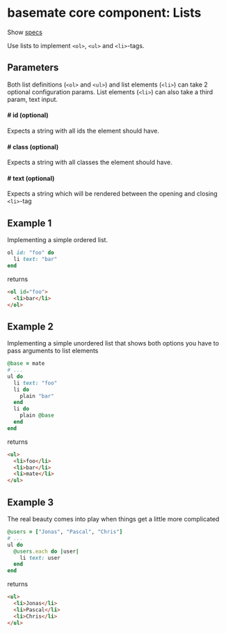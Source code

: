 # basemate core component: Lists

Show [specs](../../spec/usage/components/list_spec.rb)

Use lists to implement `<ol>`, `<ul>` and `<li>`-tags.

## Parameters

Both list definitions (`<ol>` and `<ul>`) and list elements (`<li>`) can take 2 optional configuration params. List elements (`<li>`) can also take a third param, text input.

#### # id (optional)
Expects a string with all ids the element should have.

#### # class (optional)
Expects a string with all classes the element should have.

#### # text (optional)
Expects a string which will be rendered between the opening and closing `<li>`-tag

## Example 1
Implementing a simple ordered list.

```ruby
ol id: "foo" do
  li text: "bar"
end
```

returns

```html
<ol id="foo">
  <li>bar</li>
</ol>
```

## Example 2
Implementing a simple unordered list that shows both options you have to pass arguments to list elements

```ruby
@base = mate
# ...
ul do
  li text: "foo"
  li do
    plain "bar"
  end
  li do
    plain @base
  end
end
```

returns

```html
<ul>
  <li>foo</li>
  <li>bar</li>
  <li>mate</li>
</ul>
```

## Example 3
The real beauty comes into play when things get a little more complicated

```ruby
@users = ["Jonas", "Pascal", "Chris"]
# ...
ul do
  @users.each do |user|
    li text: user
  end
end
```

returns

```html
<ul>
  <li>Jonas</li>
  <li>Pascal</li>
  <li>Chris</li>
</ul>
```
